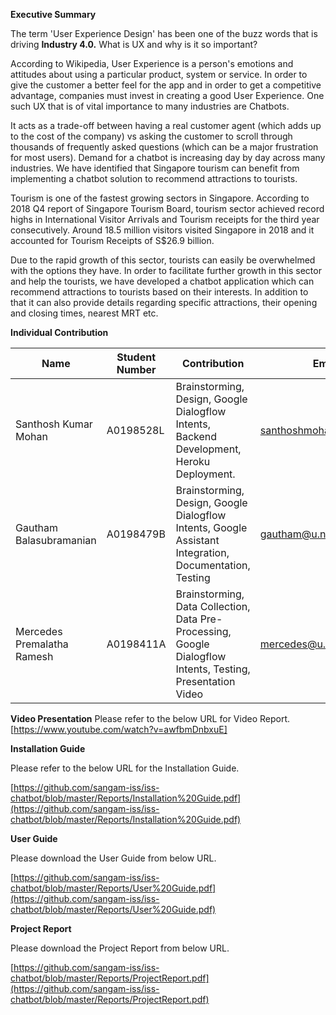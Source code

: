 **Executive Summary**

The term &#39;User Experience Design&#39; has been one of the buzz words that is driving **Industry 4.0.** What is UX and why is it so important?

According to Wikipedia, User Experience is a person&#39;s emotions and attitudes about using a particular product, system or service. In order to give the customer a better feel for the app and in order to get a competitive advantage, companies must invest in creating a good User Experience. One such UX that is of vital importance to many industries are Chatbots.

It acts as a trade-off between having a real customer agent (which adds up to the cost of the company) vs asking the customer to scroll through thousands of frequently asked questions (which can be a major frustration for most users). Demand for a chatbot is increasing day by day across many industries. We have identified that Singapore tourism can benefit from implementing a chatbot solution to recommend attractions to tourists.

Tourism is one of the fastest growing sectors in Singapore. According to 2018 Q4 report of Singapore Tourism Board, tourism sector achieved record highs in International Visitor Arrivals and Tourism receipts for the third year consecutively. Around 18.5 million visitors visited Singapore in 2018 and it accounted for Tourism Receipts of S$26.9 billion.

Due to the rapid growth of this sector, tourists can easily be overwhelmed with the options they have. In order to facilitate further growth in this sector and help the tourists, we have developed a chatbot application which can recommend attractions to tourists based on their interests. In addition to that it can also provide details regarding specific attractions, their opening and closing times, nearest MRT etc.

**Individual Contribution**

| Name | Student Number | Contribution | Email |
| --- | --- | --- | --- |
| Santhosh Kumar Mohan | A0198528L | Brainstorming, Design, Google Dialogflow Intents, Backend Development, Heroku Deployment. | [santhoshmohan@u.nus.edu](mailto:santhoshmohan@u.nus.edu) |
| Gautham Balasubramanian | A0198479B | Brainstorming, Design, Google Dialogflow Intents, Google Assistant Integration, Documentation, Testing | [gautham@u.nus.edu](mailto:gautham@u.nus.edu) |
| Mercedes Premalatha Ramesh | A0198411A | Brainstorming, Data Collection, Data Pre-Processing, Google Dialogflow Intents, Testing, Presentation Video | [mercedes@u.nus.edu](mailto:mercedes@u.nus.edu) |

**Video Presentation**
Please refer to the below URL for Video Report.
[https://www.youtube.com/watch?v=awfbmDnbxuE]

**Installation Guide**

Please refer to the below URL for the Installation Guide.

[https://github.com/sangam-iss/iss-chatbot/blob/master/Reports/Installation%20Guide.pdf](https://github.com/sangam-iss/iss-chatbot/blob/master/Reports/Installation%20Guide.pdf)

**User Guide**

Please download the User Guide from below URL.

[https://github.com/sangam-iss/iss-chatbot/blob/master/Reports/User%20Guide.pdf](https://github.com/sangam-iss/iss-chatbot/blob/master/Reports/User%20Guide.pdf)

**Project Report**

Please download the Project Report from below URL.

[https://github.com/sangam-iss/iss-chatbot/blob/master/Reports/ProjectReport.pdf](https://github.com/sangam-iss/iss-chatbot/blob/master/Reports/ProjectReport.pdf)
